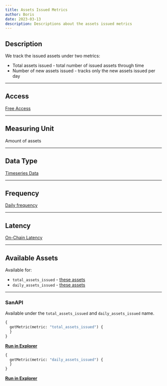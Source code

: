 ```yaml
---
title: Assets Issued Metrics
author: Boris
date: 2023-03-13
description: Descriptions about the assets issued metrics
---
```


## Description

We track the issued assets under two metrics:

- Total assets issued - total number of issued assets through time
- Number of new assets issued - tracks only the new assets issued per day

---

## Access

[Free Access](/metrics/details/access#free-access)

---

## Measuring Unit

Amount of assets

---

## Data Type

[Timeseries Data](/metrics/details/data-type#timeseries-data)

---

## Frequency

[Daily frequency](/metrics/details/frequency/#daily-frequency)

---

## Latency

[On-Chain Latency](/metrics/details/latency#on-chain-latency)

---

## Available Assets

Available for:
- `total_assets_issued` - [these assets](https://api.santiment.net/graphiql?variables=&query=%7B%0A%20%20getMetric(metric%3A%20%22total_assets_issued%22)%20%7B%0A%20%20%20%20metadata%20%7B%0A%20%20%20%20%20%20availableSlugs%0A%20%20%20%20%7D%0A%20%20%7D%0A%7D%0A)
- `daily_assets_issued` - [these assets](https://api.santiment.net/graphiql?variables=&query=%7B%0A%20%20getMetric(metric%3A%20%22daily_assets_issued%22)%20%7B%0A%20%20%20%20metadata%20%7B%0A%20%20%20%20%20%20availableSlugs%0A%20%20%20%20%7D%0A%20%20%7D%0A%7D%0A)

---

### SanAPI

Available under the `total_assets_issued` and `daily_assets_issued` name.

```graphql
{
  getMetric(metric: "total_assets_issued") {
  }
}
```

[**Run in Explorer**]()

```graphql
{
  getMetric(metric: "daily_assets_issued") {
  }
}
```

[**Run in Explorer**]()
